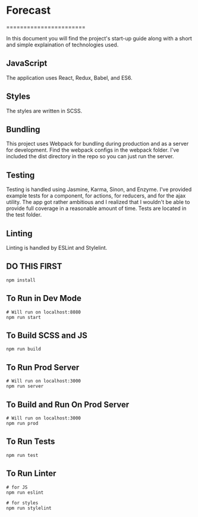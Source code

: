 # Forecast
=======================

In this document you will find the project's start-up guide along with a short and simple explaination of technologies used.

## JavaScript

The application uses React, Redux, Babel, and ES6.

## Styles

The styles are written in SCSS.

## Bundling

This project uses Webpack for bundling during production and as a server for development.  Find the webpack configs in the webpack folder.  I've included the dist directory in the repo so you can just run the server.

## Testing

Testing is handled using Jasmine, Karma, Sinon, and Enzyme.  I've provided example tests for a component, for actions, for reducers, and for the ajax utility.  The app got rather ambitious and I realized that I wouldn't be able to provide full coverage in a reasonable amount of time.  Tests are located in the test folder.

## Linting

Linting is handled by ESLint and Stylelint.

## DO THIS FIRST
```
npm install
```

## To Run in Dev Mode
```
# Will run on localhost:8080
npm run start
```
## To Build SCSS and JS
```
npm run build
```
## To Run Prod Server
```
# Will run on localhost:3000
npm run server
```
## To Build and Run On Prod Server
```
# Will run on localhost:3000
npm run prod
```
## To Run Tests
```
npm run test
```
## To Run Linter
```
# for JS
npm run eslint

# for styles
npm run stylelint
```